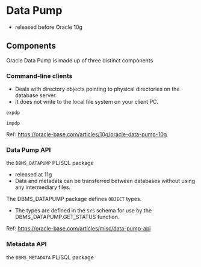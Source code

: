 # Data Pump
- released before Oracle 10g


## Components
Oracle Data Pump is made up of three distinct components
### Command-line clients
- Deals with directory objects pointing to physical directories on the database server.
- It does not write to the local file system on your client PC.

`expdp` 

`impdp`

Ref: https://oracle-base.com/articles/10g/oracle-data-pump-10g
### Data Pump API
the `DBMS_DATAPUMP` PL/SQL package
- released at 11g
- Data and metadata can be transferred between databases without using any intermediary files.

The DBMS_DATAPUMP package defines `OBJECT` types.
- The types are defined in the `SYS` schema for use by the DBMS_DATAPUMP.GET_STATUS function.

Ref: https://oracle-base.com/articles/misc/data-pump-api

### Metadata API
the `DBMS_METADATA` PL/SQL package